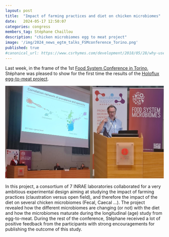 ```yaml
---
layout: post
title:  "Impact of farming practices and diet on chicken microbiomes"
date:   2024-05-17 12:50:07
categories: congress
members_tag: Stéphane Chaillou
description: "chicken microbiomes egg to meat project"
image: '/img/2024_news_egtm_talks_FSMconference_Torino.png'
published: true
#canonical_url: https://www.csrhymes.com/development/2018/05/28/why-use-a-static-site-generator.html
---
```


Last week, in the frame of the 1st [Food System Conference in Torino](https://www.foodsystemsmicrobiomes.org/), Stéphane was pleased to show for the first time the results of the [Holoflux egg-to-meat project](https://eng-holoflux.hub.inrae.fr/vertical-headings/our-actions/exploratory-projects/exploraty-project-eggtomeat-2021-2024).


![](/img/2024_news_egtm_talks_FSMconference_Torino.png)


In this project, a consortium of 7 INRAE laboratories collaborated for a very ambitious experimental design aiming at studying the impact of farming practices (claustration versus open field), and therefore the impact of the diet on several chicken microbiomes (Fecal, Caecal …). The project revealed how the different microbiomes are changing (or not) with the diet and how the microbiomes maturate during the longitudinal (age) study from egg-to-meat. During the rest of the conference, Stéphane received a lot of positive feedback from the participants with strong encouragements for publishing the outcome of this study.
